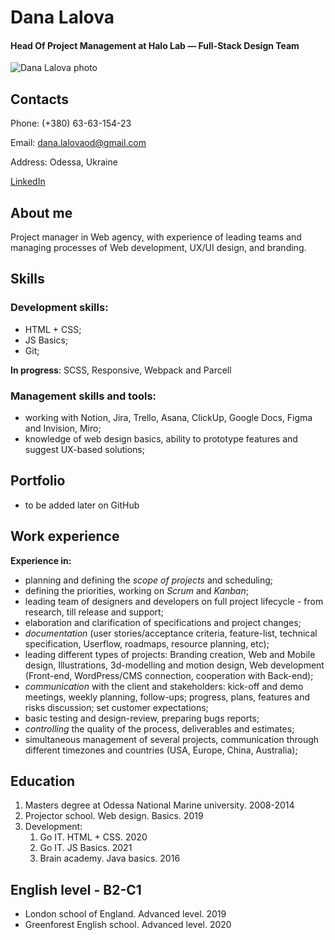 # Dana Lalova

#### Head Of Project Management at Halo Lab — Full-Stack Design Team

![Dana Lalova photo](https://media-exp1.licdn.com/dms/image/C4D03AQErsliqFZITQw/profile-displayphoto-shrink_800_800/0/1536915103545?e=1620259200&v=beta&t=dvOQfkDU1eY8_9Nb740QFrVhl4fNZVlL0avz8dYCofs)

## Contacts

Phone: (+380) 63-63-154-23

Email: dana.lalovaod@gmail.com

Address: Odessa, Ukraine

[LinkedIn](https://www.linkedin.com/in/dana-lalova-76846083/)

## About me

Project manager in Web agency, with experience of leading teams and managing processes of Web development, UX/UI design, and branding.

## Skills

### Development skills:

- HTML + CSS;
- JS Basics;
- Git;

**In progress**: SCSS, Responsive, Webpack and Parcell

### Management skills and tools:

- working with Notion, Jira, Trello, Asana, ClickUp, Google Docs, Figma and Invision, Miro;
- knowledge of web design basics, ability to prototype features and suggest UX-based solutions;

## Portfolio

- to be added later on GitHub

## Work experience

**Experience in:**

- planning and defining the _scope of projects_ and scheduling;
- defining the priorities, working on _Scrum_ and _Kanban_;
- leading team of designers and developers on full project lifecycle - from research, till release and support;
- elaboration and clarification of specifications and project changes;
- _documentation_ (user stories/acceptance criteria, feature-list, technical specification, Userflow, roadmaps, resource planning, etc);
- leading different types of projects: Branding creation, Web and Mobile design, Illustrations, 3d-modelling and motion design, Web development (Front-end, WordPress/CMS connection, cooperation with Back-end);
- _communication_ with the client and stakeholders: kick-off and demo meetings, weekly planning, follow-ups; progress, plans, features and risks discussion; set customer expectations;
- basic testing and design-review, preparing bugs reports;
- _controlling_ the quality of the process, deliverables and estimates;
- simultaneous management of several projects, communication through different timezones and countries (USA, Europe, China, Australia);

## Education

1. Masters degree at Odessa National Marine university. 2008-2014
1. Projector school. Web design. Basics. 2019
1. Development:
   1. Go IT. HTML + CSS. 2020
   1. Go IT. JS Basics. 2021
   1. Brain academy. Java basics. 2016

## English level - B2-C1

- London school of England. Advanced level. 2019
- Greenforest English school. Advanced level. 2020
